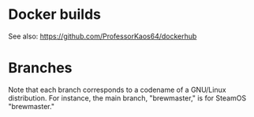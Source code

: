 # Docker builds

See also: https://github.com/ProfessorKaos64/dockerhub

# Branches
Note that each branch corresponds to a codename of a GNU/Linux distribution. For instance, the main branch, "brewmaster," is for SteamOS "brewmaster."
